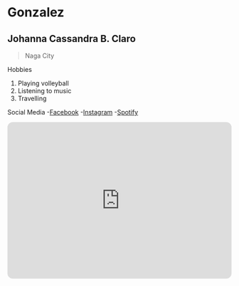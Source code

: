 # Gonzalez
## Johanna Cassandra B. Claro
> Naga City

Hobbies
1. Playing volleyball
2. Listening to music
3. Travelling

Social Media
-[Facebook](https://www.facebook.com/johannacassandra.claro.1/)
-[Instagram](https://www.instagram.com/ohmhnn/)
-[Spotify](https://open.spotify.com/user/31k736rwnlyo5ifuarpqvw6yj2du)

<iframe style="border-radius:12px" src="https://open.spotify.com/embed/playlist/0rwpetpG7tAsCb9mF0Pkzl?utm_source=generator" width="100%" height="352" frameBorder="0" allowfullscreen="" allow="autoplay; clipboard-write; encrypted-media; fullscreen; picture-in-picture" loading="lazy"></iframe>
